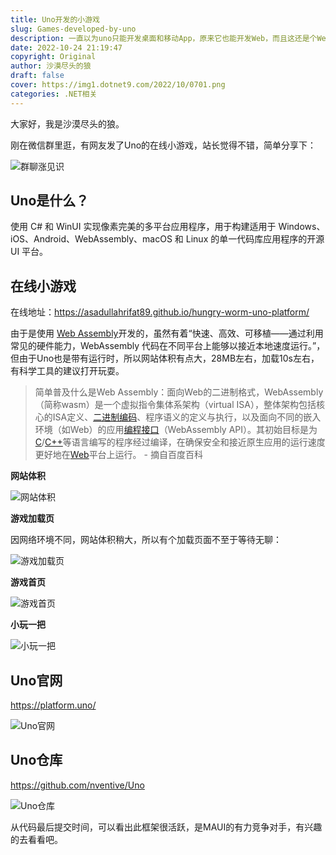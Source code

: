 ```yaml
---
title: Uno开发的小游戏
slug: Games-developed-by-uno
description: 一直以为uno只能开发桌面和移动App，原来它也能开发Web，而且这还是个Web小游戏！
date: 2022-10-24 21:19:47
copyright: Original
author: 沙漠尽头的狼
draft: false
cover: https://img1.dotnet9.com/2022/10/0701.png
categories: .NET相关
---
```


大家好，我是沙漠尽头的狼。

刚在微信群里逛，有网友发了Uno的在线小游戏，站长觉得不错，简单分享下：

![群聊涨见识](https://img1.dotnet9.com/2022/10/0704.png)

## Uno是什么？

使用 C# 和 WinUI 实现像素完美的多平台应用程序，用于构建适用于 Windows、iOS、Android、WebAssembly、macOS 和 Linux 的单一代码库应用程序的开源 UI 平台。

## 在线小游戏

在线地址：https://asadullahrifat89.github.io/hungry-worm-uno-platform/

由于是使用 [Web Assembly](https://baike.baidu.com/item/WebAssembly/61812997?fr=aladdin)开发的，虽然有着“快速、高效、可移植——通过利用常见的硬件能力，WebAssembly 代码在不同平台上能够以接近本地速度运行。”，但由于Uno也是带有运行时，所以网站体积有点大，28MB左右，加载10s左右，有科学工具的建议打开玩耍。

> 简单普及什么是Web Assembly：面向Web的二进制格式，WebAssembly（简称wasm）是一个虚拟指令集体系架构（virtual ISA），整体架构包括核心的ISA定义、[二进制编码](https://baike.baidu.com/item/二进制编码/1758517?fromModule=lemma_inlink)、程序语义的定义与执行，以及面向不同的嵌入环境（如Web）的应用[编程接口](https://baike.baidu.com/item/编程接口/3339711?fromModule=lemma_inlink)（WebAssembly API）。其初始目标是为[C](https://baike.baidu.com/item/C/7252092?fromModule=lemma_inlink)/[C++](https://baike.baidu.com/item/C%2B%2B/99272?fromModule=lemma_inlink)等语言编写的程序经过编译，在确保安全和接近原生应用的运行速度更好地在[Web](https://baike.baidu.com/item/Web/150564?fromModule=lemma_inlink)平台上运行。   - 摘自百度百科

**网站体积**

![网站体积](https://img1.dotnet9.com/2022/10/0705.png)

**游戏加载页**

因网络环境不同，网站体积稍大，所以有个加载页面不至于等待无聊：

![游戏加载页](https://img1.dotnet9.com/2022/10/0701.png)

**游戏首页**

![游戏首页](https://img1.dotnet9.com/2022/10/0702.gif)

**小玩一把**

![小玩一把](https://img1.dotnet9.com/2022/10/0703.gif)

## **Uno官网**

https://platform.uno/

![Uno官网](https://img1.dotnet9.com/2022/10/0706.png)

## Uno仓库

https://github.com/nventive/Uno

![Uno仓库](https://img1.dotnet9.com/2022/10/0707.png)

从代码最后提交时间，可以看出此框架很活跃，是MAUI的有力竞争对手，有兴趣的去看看吧。